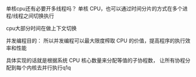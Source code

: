 单核cpu还有必要开多线程吗？
单核 CPU，也可以通过时间分片的方式在多个进程/线程之间切换执行

cpu大部分时间在做上下文切换

并发编程目的：
所以并发编程可以最大限度榨取 CPU 的价值，提高程序的执行效率和性能

具体实现的话就是根据系统 CPU 核心数量来分配等值的子协程数，
让所有协程分配到每个内核去并行执行q1q